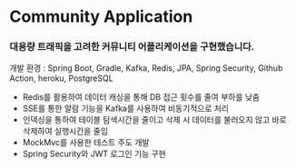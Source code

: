 ﻿# Community Application

### 대용량 트래픽을 고려한 커뮤니티 어플리케이션을 구현했습니다.

개발 환경 : Spring Boot, Gradle, Kafka, Redis, JPA, Spring Security, Github Action, heroku, PostgreSQL
- Redis를 활용하여 데이터 캐싱을 통해 DB 접근 횟수를 줄여 부하를 낮춤
- SSE를 통한 알람 기능을 Kafka를 사용하여 비동기적으로 처리
- 인덱싱을 통하여 테이블 탐색시간을 줄이고 삭제 시 데이터를 불러오지 않고 바로 삭제하여 실행시간을 줄임
- MockMvc를 사용한 테스트 주도 개발
- Spring Security와 JWT 로그인 기능 구현
